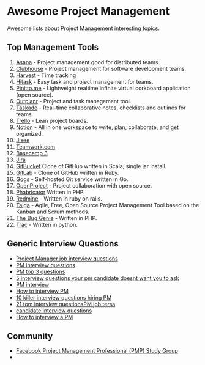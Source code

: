 # Awesome Project Management
Awesome lists about Project Management interesting topics.

## Top Management Tools
  1. [Asana](https://asana.com/) - Project management good for distributed teams.
  1. [Clubhouse](https://clubhouse.io/) - Project management for software development teams.
  1. [Harvest](https://www.getharvest.com/) - Time tracking
  1. [Hitask](https://hitask.com/) - Easy task and project management for teams.
  1. [Pinitto.me](https://pinitto.me) - Lightweight realtime infinite virtual corkboard application (open source).
  1. [Outplanr](https://www.outplanr.com/) - Project and task management tool.
  1. [Taskade](https://taskade.com/) - Real-time collaborative notes, checklists and outlines for teams.
  1. [Trello](https://trello.com/) - Lean project boards.
  1. [Notion](http://notion.so/) - All in one workspace to write, plan, collaborate, and get organized. 
  1. [Jixee](https://jixee.me/)
  1. [Teamwork.com](https://www.teamwork.com/)
  1. [Basecamp 3](https://basecamp.com)
  1. [Jira](https://jira.com)
  1. [GitBucket](https://github.com/takezoe/gitbucket) Clone of GitHub written in Scala; single jar install.
  1. [GitLab](https://www.gitlab.com/) - Clone of GitHub written in Ruby.
  1. [Gogs](http://gogs.io/) - Self-hosted Git service written in Go.
  1. [OpenProject](https://www.openproject.org) - Project collaboration with open source.
  1. [Phabricator](http://phabricator.org/) Written in PHP.
  1. [Redmine](http://www.redmine.org/) - Written in ruby on rails.
  1. [Taiga](https://taiga.io/) - Agile, Free, Open Source Project Management Tool based on the Kanban and Scrum methods.
  1. [The Bug Genie](http://www.thebuggenie.com/) - Written in PHP.
  1. [Trac](http://trac.edgewall.org/) - Written in python.

  
## Generic Interview Questions
- [Project Manager job interview questions](http://www.arraspeople.co.uk/project-management-careers-advice/project-manager-job-interview-questions/)
- [PM interview questions](http://www.best-job-interview.com/project-management-interview-questions.html)
- [PM top 3 questions](http://www.villanovau.com/resources/project-management/project-management-top-3-questions/#.V7ZDL2QrJE4)
- [ 5 interview questions your pm candidate doesnt want you to ask](http://www.blogging4jobs.com/job-search/5-interview-questions-your-pm-candidate-doesnt-want-you-to-ask/#wPBAcoSm6p7s1uuL.97)
- [PM interview](http://www.monster.com/career-advice/article/project-manager-interview)
- [How to interview PM](http://hiring.monster.com/hr/hr-best-practices/small-business/conducting-an-interview/how-to-interview-project-manager.aspx)
- [10 killer interview questions hiring PM](https://www.liquidplanner.com/blog/10-killer-interview-questions-hiring-project-managers/)
- [21 tom interview questionsPM job tersa](https://www.linkedin.com/pulse/21-top-interview-questions-project-manager-job-teresa)
- [candidate interview questions](https://collegegrad.com/questions)
- [How to interview a PM](https://www.smartrecruiters.com/blog/how-to-interview-a-project-manager/)


## Community
* [Facebook Project Management Professional (PMP) Study Group](https://www.facebook.com/groups/689232891150464/)
* 
